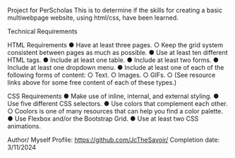 Project for PerScholas
This is to determine if the skills for creating a basic multiwebpage website, using html/css, have been learned.

Technical Requirements

HTML Requirements
●	Have at least three pages.
    ○	Keep the grid system consistent between pages as much as possible.
●	Use at least ten different HTML tags.
●	Include at least one table.
●	Include at least two forms.
●	Include at least one dropdown menu.
●	Include at least one of each of the following forms of content: 
    ○	Text.
    ○	Images.
    ○	GIFs.
    ○	(See resource links above for some free content of each of these types.)
  
CSS Requirements
●	Make use of inline, internal, and external styling.
●	Use five different CSS selectors.
●	Use colors that complement each other.
    ○	Coolors is one of many resources that can help you find a color palette.
●	Use Flexbox and/or the Bootstrap Grid.
●	Use at least two CSS animations.

Author/ Myself
Profile: https://github.com/JcTheSavoir/
Completion date: 3/11/2024
